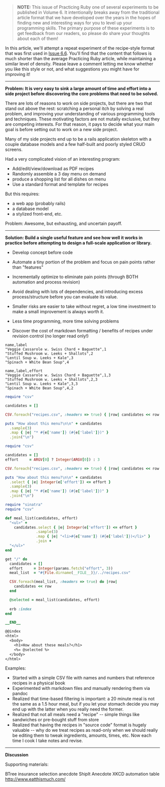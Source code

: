  > **NOTE:** This issue of Practicing Ruby one of several experiments
> to be published in Volume 6. It intentionally breaks away from the traditional
> article format that we have developed over the years in the hopes of finding
> new and interesting ways for you to level up your programming skills. The
> primary purpose of these experiments is to get feedback from our readers, so
> please do share your thoughts about each of them!

In this article, we'll attempt a repeat experiment of the recipe-style format
that was first used in [Issue 6.6](https://practicingruby.com/articles/103). 
You'll find that the content that follows is much shorter than 
the average Practicing Ruby article, while maintaining a similar level of
density. Please leave a comment letting me know whether you like this style or
not, and what suggestions you might have for improving it!

---

**Problem: It is very easy to sink a large amount of time and effort into a side
project before discovering the core problems that need to be solved.**

There are lots of reasons to work on side projects, but there are two that stand
out above the rest: scratching a personal itch by solving a real problem, and 
improving your understanding of various programming tools and techniques. These
motivating factors are not mutally exclusive, but they are competing interests.
For that reason, it pays to decide what your main goal is before setting out to 
work on a new side project.

Many of my side projects end up to be a rails application skeleton with a couple
database models and a few half-built and poorly styled CRUD screens.



Had a very complicated vision of an interesting program:

- Add/edit/view/download as PDF recipes
- Randomly assemble a 3 day menu on demand
- produce a shopping list for all dishes on menu
- Use a standard format and template for recipes

But this requires:

- a web app (probably rails)
- a database model
- a stylized front-end, etc.

Problem: Awesome, but exhausting, and uncertain payoff.

---

**Solution: Build a single useful feature and see how well it works in practice 
before attempting to design a full-scale application or library.**


- Develop concept before code
- Automate a tiny portion of the problem and focus on pain points rather than "features"
- Incrementally optimize to eliminate pain points (through BOTH automation and process revision)
- Avoid dealing with lots of dependencies, and introducing excess process/structure before you can evaluate its value.
- Smaller risks are easier to take without regret, a low time investment to make a small improvement is always worth it.
- Less time programming, more time solving problems

- Discover the cost of markdown formatting / benefits of recipes under revision
  control (no longer read only!)

```
name,label
"Veggie Cassarole w. Swiss Chard + Baguette",1
"Stuffed Mushroom w. Leeks + Shallots",2
"Lentil Soup w. Leeks + Kale",3
"Spinach + White Bean Soup",4
```

```
name,label,effort
"Veggie Cassarole w. Swiss Chard + Baguette",1,3
"Stuffed Mushroom w. Leeks + Shallots",2,3
"Lentil Soup w. Leeks + Kale",3,3
"Spinach + White Bean Soup",4,2
```

```ruby
require "csv"

candidates = []

CSV.foreach("recipes.csv", :headers => true) { |row| candidates << row }

puts "How about this menu?\n\n" + candidates
  .sample(3)
  .map { |e| "* #{e['name']} (#{e['label']})" }
  .join("\n")
```

```ruby
require "csv"

candidates = []
effort     = ARGV[0] ? Integer(ARGV[0]) : 3

CSV.foreach("recipes.csv", :headers => true) { |row| candidates << row }

puts "How about this menu?\n\n" + candidates
  .select { |e| Integer(e['effort']) <= effort }
  .sample(3)
  .map { |e| "* #{e['name']} (#{e['label']})" }
  .join("\n")
```


```ruby
require "sinatra"
require "csv"

def meal_list(candidates, effort)
  "<ul>" + 
    candidates.select { |e| Integer(e['effort']) <= effort }
              .sample(3)
              .map { |e| "<li>#{e['name']} (#{e['label']})</li>" }
              .join + 
  "</ul>"
end

get "/" do
  candidates = []
  effort     = Integer(params.fetch("effort", 3))
  meal_list  = "#{File.dirname(__FILE__)}/../recipes.csv"

  CSV.foreach(meal_list, :headers => true) do |row| 
    candidates << row 
  end

  @selected = meal_list(candidates, effort)
  
  erb :index
end

__END__

@@index
<html>
  <body>
    <h1>How about these meals?</h1>
    <%= @selected %>
  </body>
</html>
```

Examples:

- Started with a simple CSV file with names and numbers that reference recipes in a physical book
- Experimented with markdown files and manually rendering them via pandoc
- Realized that time-based filtering is important: a 20 minute meal is not the same as a 1.5 hour meal, but if you let your stomach decide you may end up with the latter when you really need the former.
- Realized that not all meals need a "recipe" -- simple things like sandwiches or pre-bought stuff from store
- Realized that having the recipes in "source code" format is hugely valuable -- why do we treat recipes as read-only when we should really be editing them to tweak ingredients, amounts, times, etc. Now each time I cook I take notes and revise.

---

**Discussion**


Supporting materials:  
  
BTree insurance selection anecdote
ShipIt Anecdote
XKCD automation table
http://www.eatthismuch.com/
